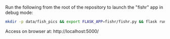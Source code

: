 Run the following from the root of the repository to launch the "fishr" app in debug mode:

```bash
mkdir -p data/fish_pics && export FLASK_APP=fishr/fishr.py && flask run --host=0.0.0.0 --debugger --reload
```

Access on browser at: http://localhost:5000/
